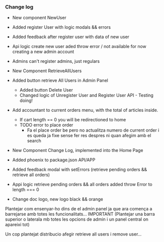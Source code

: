 ### Change log

+ New component NewUser
+ Added register User with logic modals && errors
+ Added feedback after register user with data of new user
+ Api logic create new user aded throw error / not available for now creating a new admin account
+ Admins can't register admins, just regulars

+ New Component RetrieveAllUsers
+ Added button retrieve All Users in Admin Panel
    + Added button Delete User
    + Changed logic of Unregister User and Register User API - Testing doing!

+ Add accountant to current orders menu, with the total of articles inside.
    + If cart length == 0 you will be redirectioned to home
    - TODO error to place order
        - Fa el place order be pero no actualitza numero de current order i es queda ja fixe sense fer res despres ni quan afegim amb el search

+ New Component Change Log, implemented into the Home Page

+ Added phoenix to package.json API/APP

+ Added feedback modal with setErrors (retrieve pending orders && retrieve all orders)
+ Appi logic retrieve pending orders && all orders added throw Error to length === 0

+ Change doc logo, new logo black && orange



Plantejar com ensenyar-ho dins de el admin panel ja que ara comença a barrejarse amb totes les funcionalitats... IMPORTANT
(Plantejar una barra superior o laterala mb totes les opcions de admin i un panel central on apareixi tot)

Un cop plantejat distribucio afegir retrieve all users i remove user...